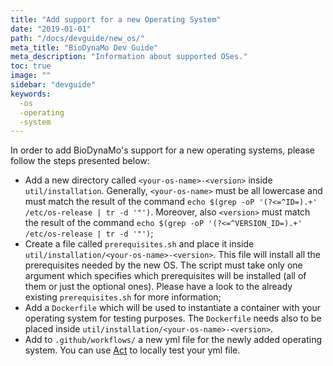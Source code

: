 ```yaml
---
title: "Add support for a new Operating System"
date: "2019-01-01"
path: "/docs/devguide/new_os/"
meta_title: "BioDynaMo Dev Guide"
meta_description: "Information about supported OSes."
toc: true
image: ""
sidebar: "devguide"
keywords:
  -os
  -operating
  -system
---
```


In order to add BioDynaMo's support for a new operating systems, please follow the
steps presented below:

  * Add a new directory called `<your-os-name>-<version>` inside `util/installation`. Generally,
  `<your-os-name>` must be all lowercase and must match the result of the command `echo $(grep -oP '(?<=^ID=).+' /etc/os-release | tr -d '"')`.
  Moreover, also `<version>` must match the result of the command `echo $(grep -oP '(?<=^VERSION_ID=).+' /etc/os-release | tr -d '"')`;
  * Create a file called `prerequisites.sh` and place it inside `util/installation/<your-os-name>-<version>`.
  This file will install all the prerequisites needed by the new OS. The script must take only one argument
  which specifies which prerequisites will be installed (all of them or just the optional ones). Please have a
  look to the already existing `prerequisites.sh` for more information;
  * Add a `Dockerfile` which will be used to instantiate a container with your operating system for testing purposes.
  The `Dockerfile` needs also to be placed inside `util/installation/<your-os-name>-<version>`.
  * Add to `.github/workflows/` a new yml file for the newly added operating system. You can use [Act](https://github.com/nektos/act)
  to locally test your yml file.
